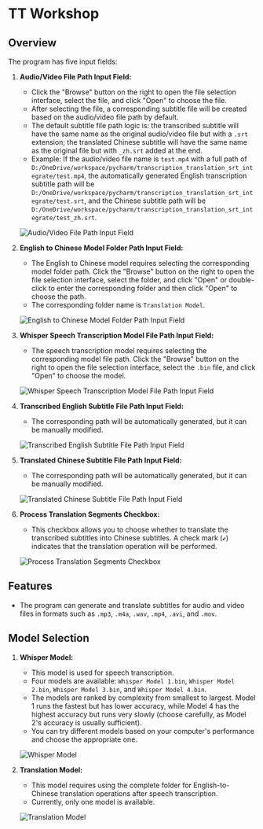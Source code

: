 # TT Workshop

## Overview

The program has five input fields:

1. **Audio/Video File Path Input Field:**
    - Click the "Browse" button on the right to open the file selection interface, select the file, and click "Open" to choose the file.
    - After selecting the file, a corresponding subtitle file will be created based on the audio/video file path by default.
    - The default subtitle file path logic is: the transcribed subtitle will have the same name as the original audio/video file but with a `.srt` extension; the translated Chinese subtitle will have the same name as the original file but with `_zh.srt` added at the end.
    - Example: If the audio/video file name is `test.mp4` with a full path of `D:/OneDrive/workspace/pycharm/transcription_translation_srt_integrate/test.mp4`, the automatically generated English transcription subtitle path will be `D:/OneDrive/workspace/pycharm/transcription_translation_srt_integrate/test.srt`, and the Chinese subtitle path will be `D:/OneDrive/workspace/pycharm/transcription_translation_srt_integrate/test_zh.srt`.

    ![Audio/Video File Path Input Field](image1.png)

2. **English to Chinese Model Folder Path Input Field:**
    - The English to Chinese model requires selecting the corresponding model folder path. Click the "Browse" button on the right to open the file selection interface, select the folder, and click "Open" or double-click to enter the corresponding folder and then click "Open" to choose the path.
    - The corresponding folder name is `Translation Model`.

    ![English to Chinese Model Folder Path Input Field](image2.png)

3. **Whisper Speech Transcription Model File Path Input Field:**
    - The speech transcription model requires selecting the corresponding model file path. Click the "Browse" button on the right to open the file selection interface, select the `.bin` file, and click "Open" to choose the model.

    ![Whisper Speech Transcription Model File Path Input Field](image3.png)

4. **Transcribed English Subtitle File Path Input Field:**
    - The corresponding path will be automatically generated, but it can be manually modified.

    ![Transcribed English Subtitle File Path Input Field](image4.png)

5. **Translated Chinese Subtitle File Path Input Field:**
    - The corresponding path will be automatically generated, but it can be manually modified.

    ![Translated Chinese Subtitle File Path Input Field](image5.png)

6. **Process Translation Segments Checkbox:**
    - This checkbox allows you to choose whether to translate the transcribed subtitles into Chinese subtitles. A check mark (`✔`) indicates that the translation operation will be performed.

    ![Process Translation Segments Checkbox](image6.png)

## Features

- The program can generate and translate subtitles for audio and video files in formats such as `.mp3`, `.m4a`, `.wav`, `.mp4`, `.avi`, and `.mov`.

## Model Selection

1. **Whisper Model:**
    - This model is used for speech transcription.
    - Four models are available: `Whisper Model 1.bin`, `Whisper Model 2.bin`, `Whisper Model 3.bin`, and `Whisper Model 4.bin`.
    - The models are ranked by complexity from smallest to largest. Model 1 runs the fastest but has lower accuracy, while Model 4 has the highest accuracy but runs very slowly (choose carefully, as Model 2's accuracy is usually sufficient).
    - You can try different models based on your computer's performance and choose the appropriate one.

    ![Whisper Model](image7.png)

2. **Translation Model:**
    - This model requires using the complete folder for English-to-Chinese translation operations after speech transcription.
    - Currently, only one model is available.

    ![Translation Model](image8.png)
